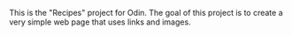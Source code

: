 This is the "Recipes" project for Odin. The goal of this project is to create a very simple web page that uses links and images.